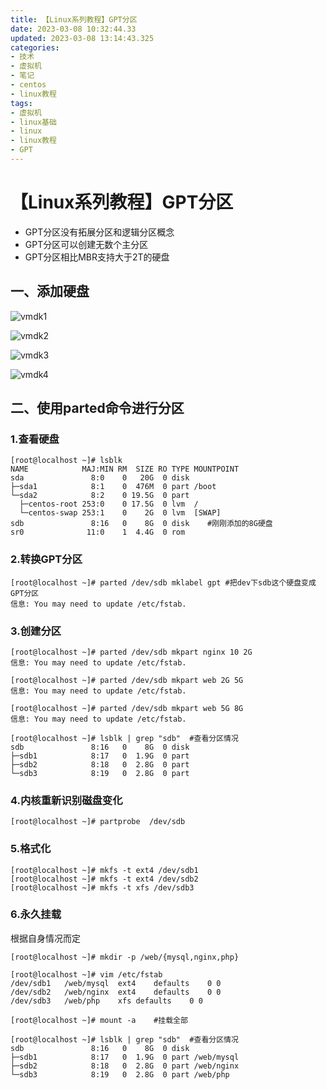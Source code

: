 ```yaml
---
title: 【Linux系列教程】GPT分区
date: 2023-03-08 10:32:44.33
updated: 2023-03-08 13:14:43.325
categories: 
- 技术
- 虚拟机
- 笔记
- centos
- linux教程
tags: 
- 虚拟机
- linux基础
- linux
- linux教程
- GPT
---
```


# 【Linux系列教程】GPT分区

- GPT分区没有拓展分区和逻辑分区概念
- GPT分区可以创建无数个主分区
- GPT分区相比MBR支持大于2T的硬盘

## 一、添加硬盘

![vmdk1](https://www.wangshengjj.work/upload/2023/03/vmdk1.png)

![vmdk2](https://www.wangshengjj.work/upload/2023/03/vmdk2.png)

![vmdk3](https://www.wangshengjj.work/upload/2023/03/vmdk3.png)

![vmdk4](https://www.wangshengjj.work/upload/2023/03/vmdk4.png)

## 二、使用parted命令进行分区

### 1.查看硬盘

```
[root@localhost ~]# lsblk
NAME            MAJ:MIN RM  SIZE RO TYPE MOUNTPOINT
sda               8:0    0   20G  0 disk 
├─sda1            8:1    0  476M  0 part /boot
└─sda2            8:2    0 19.5G  0 part 
  ├─centos-root 253:0    0 17.5G  0 lvm  /
  └─centos-swap 253:1    0    2G  0 lvm  [SWAP]
sdb               8:16   0    8G  0 disk 	#刚刚添加的8G硬盘
sr0              11:0    1  4.4G  0 rom
```

### 2.转换GPT分区

```
[root@localhost ~]# parted /dev/sdb mklabel gpt	#把dev下sdb这个硬盘变成GPT分区
信息: You may need to update /etc/fstab.
```

### 3.创建分区

```
[root@localhost ~]# parted /dev/sdb mkpart nginx 10 2G
信息: You may need to update /etc/fstab.

[root@localhost ~]# parted /dev/sdb mkpart web 2G 5G
信息: You may need to update /etc/fstab.

[root@localhost ~]# parted /dev/sdb mkpart web 5G 8G
信息: You may need to update /etc/fstab.

[root@localhost ~]# lsblk | grep "sdb"	#查看分区情况
sdb               8:16   0    8G  0 disk 
├─sdb1            8:17   0  1.9G  0 part 
├─sdb2            8:18   0  2.8G  0 part 
└─sdb3            8:19   0  2.8G  0 part
```

### 4.内核重新识别磁盘变化

```
[root@localhost ~]# partprobe  /dev/sdb
```

### 5.格式化

```
[root@localhost ~]# mkfs -t ext4 /dev/sdb1
[root@localhost ~]# mkfs -t ext4 /dev/sdb2
[root@localhost ~]# mkfs -t xfs /dev/sdb3
```

### 6.永久挂载

根据自身情况而定

```
[root@localhost ~]# mkdir -p /web/{mysql,nginx,php}

[root@localhost ~]# vim /etc/fstab
/dev/sdb1	/web/mysql	ext4	defaults	0 0
/dev/sdb2	/web/nginx	ext4	defaults	0 0
/dev/sdb3	/web/php	xfs	defaults	0 0
```

```
[root@localhost ~]# mount -a	#挂载全部
```

```
[root@localhost ~]# lsblk | grep "sdb"	#查看分区情况
sdb               8:16   0    8G  0 disk 
├─sdb1            8:17   0  1.9G  0 part /web/mysql
├─sdb2            8:18   0  2.8G  0 part /web/nginx
└─sdb3            8:19   0  2.8G  0 part /web/php
```

